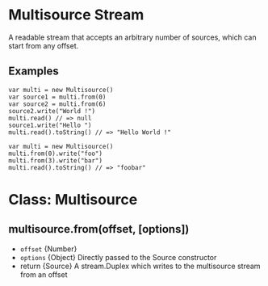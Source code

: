 # Multisource Stream

A readable stream that accepts an arbitrary number of sources, which can start from any offset.

## Examples
```
var multi = new Multisource()
var source1 = multi.from(0)
var source2 = multi.from(6)
source2.write("World !")
multi.read() // => null
source1.write("Hello ")
multi.read().toString() // => "Hello World !"
```
```
var multi = new Multisource()
multi.from(0).write("foo")
multi.from(3).write("bar")
multi.read().toString() // => "foobar"
```

# Class: Multisource

## multisource.from(offset, [options])

* `offset` {Number}
* `options` {Object} Directly passed to the Source constructor
* return {Source} A stream.Duplex which writes to the multisource stream from an offset

